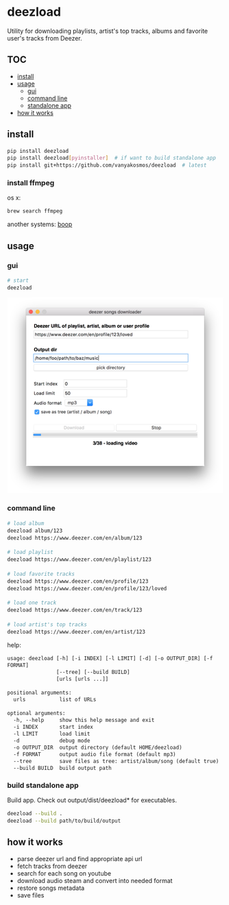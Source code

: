 # deezload

Utility for downloading playlists, artist's top tracks, albums and favorite user's tracks from Deezer.


## TOC

- [install](#install)
- [usage](#usage)
	- [gui](#gui)
	- [command line](#command-line)
	- [standalone app](#build-standalone-app)
- [how it works](#how-it-works)


## install

```bash
pip install deezload
pip install deezload[pyinstaller]  # if want to build standalone app
pip install git+https://github.com/vanyakosmos/deezload  # latest
```

### install ffmpeg

os x:
```bash
brew search ffmpeg
```
another systems: [boop](https://github.com/adaptlearning/adapt_authoring/wiki/Installing-FFmpeg)


## usage

### gui

```bash
# start
deezload
```

![example](screenshots/example.png)


### command line

```bash
# load album
deezload album/123
deezload https://www.deezer.com/en/album/123

# load playlist
deezload https://www.deezer.com/en/playlist/123

# load favorite tracks
deezload https://www.deezer.com/en/profile/123
deezload https://www.deezer.com/en/profile/123/loved

# load one track
deezload https://www.deezer.com/en/track/123

# load artist's top tracks
deezload https://www.deezer.com/en/artist/123
```

help:
```
usage: deezload [-h] [-i INDEX] [-l LIMIT] [-d] [-o OUTPUT_DIR] [-f FORMAT]
                [--tree] [--build BUILD]
                [urls [urls ...]]

positional arguments:
  urls           list of URLs

optional arguments:
  -h, --help     show this help message and exit
  -i INDEX       start index
  -l LIMIT       load limit
  -d             debug mode
  -o OUTPUT_DIR  output directory (default HOME/deezload)
  -f FORMAT      output audio file format (default mp3)
  --tree         save files as tree: artist/album/song (default true)
  --build BUILD  build output path
```


### build standalone app

Build app. Check out output/dist/deezload* for executables.

```bash
deezload --build .
deezload --build path/to/build/output
```

## how it works

- parse deezer url and find appropriate api url
- fetch tracks from deezer
- search for each song on youtube
- download audio steam and convert into needed format
- restore songs metadata
- save files
